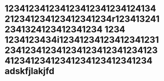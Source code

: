 123412341234123412341234124134212341234123412341234r1234132412341324123412341234
1234
1234123434i1234123412341234123123412341234123412341234123412341234123412341234123412341234
adskfjlakjfd
=====
